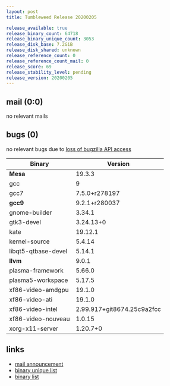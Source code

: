```yaml
---
layout: post
title: Tumbleweed Release 20200205

release_available: true
release_binary_count: 64718
release_binary_unique_count: 3053
release_disk_base: 7.2GiB
release_disk_shared: unknown
release_reference_count: 0
release_reference_count_mail: 0
release_score: 69
release_stability_level: pending
release_version: 20200205
---
```


## mail (0:0)

no relevant mails

## bugs (0)

<!--more-->

no relevant bugs due to [loss of bugzilla API access](https://bugzilla.opensuse.org/show_bug.cgi?id=1157722)

Binary | Version
--- | ---
**Mesa** | 19.3.3
gcc | 9
gcc7 | 7.5.0+r278197
**gcc9** | 9.2.1+r280037
gnome-builder | 3.34.1
gtk3-devel | 3.24.13+0
kate | 19.12.1
kernel-source | 5.4.14
libqt5-qtbase-devel | 5.14.1
**llvm** | 9.0.1
plasma-framework | 5.66.0
plasma5-workspace | 5.17.5
xf86-video-amdgpu | 19.1.0
xf86-video-ati | 19.1.0
xf86-video-intel | 2.99.917+git8674.25c9a2fcc
xf86-video-nouveau | 1.0.15
xorg-x11-server | 1.20.7+0

## links

- [mail announcement](https://lists.opensuse.org/opensuse-factory/2020-02/msg00194.html)
- [binary unique list](http://download.opensuse.org/history/20200205/rpm.unique.list)
- [binary list](http://download.opensuse.org/history/20200205/rpm.list)
